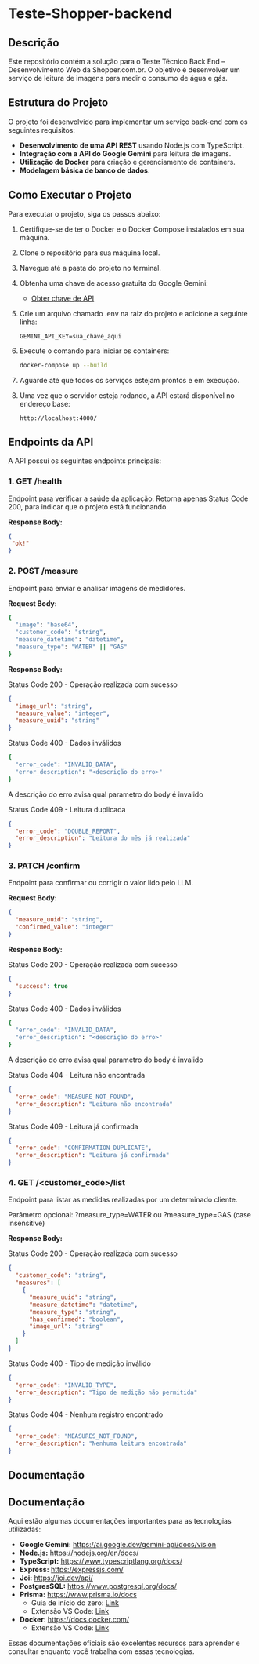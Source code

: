 # Teste-Shopper-backend

## Descrição

Este repositório contém a solução para o Teste Técnico Back End – Desenvolvimento Web da Shopper.com.br. O objetivo é desenvolver um serviço de leitura de imagens para medir o consumo de água e gás.

## Estrutura do Projeto

O projeto foi desenvolvido para implementar um serviço back-end com os seguintes requisitos:

- **Desenvolvimento de uma API REST** usando Node.js com TypeScript.
- **Integração com a API do Google Gemini** para leitura de imagens.
- **Utilização de Docker** para criação e gerenciamento de containers.
- **Modelagem básica de banco de dados**.

## Como Executar o Projeto

Para executar o projeto, siga os passos abaixo:

1. Certifique-se de ter o Docker e o Docker Compose instalados em sua máquina.
2. Clone o repositório para sua máquina local.
3. Navegue até a pasta do projeto no terminal.
4. Obtenha uma chave de acesso gratuita do Google Gemini:
   - [Obter chave de API](https://ai.google.dev/gemini-api/docs/api-key)
5. Crie um arquivo chamado .env na raiz do projeto e adicione a seguinte linha:

   ```
   GEMINI_API_KEY=sua_chave_aqui
   ```

6. Execute o comando para iniciar os containers:

   ```bash
   docker-compose up --build
   ```

7. Aguarde até que todos os serviços estejam prontos e em execução.
8. Uma vez que o servidor esteja rodando, a API estará disponível no endereço base:

   ```
   http://localhost:4000/
   ```

## Endpoints da API

A API possui os seguintes endpoints principais:

### 1. GET /health

Endpoint para verificar a saúde da aplicação. Retorna apenas Status Code 200, para indicar que o projeto está funcionando.

**Response Body:**

```json
{
 "ok!"
}
```

### 2. POST /measure

Endpoint para enviar e analisar imagens de medidores.

**Request Body:**

```bash
{
  "image": "base64",
  "customer_code": "string",
  "measure_datetime": "datetime",
  "measure_type": "WATER" || "GAS"
}
```

**Response Body:**

Status Code 200 - Operação realizada com sucesso

```json
{
  "image_url": "string",
  "measure_value": "integer",
  "measure_uuid": "string"
}
```

Status Code 400 - Dados inválidos

```bash
{
  "error_code": "INVALID_DATA",
  "error_description": "<descrição do erro>"
}
```
A descrição do erro avisa qual parametro do body é invalido


Status Code 409 - Leitura duplicada

```json
{
  "error_code": "DOUBLE_REPORT",
  "error_description": "Leitura do mês já realizada"
}
```

### 3. PATCH /confirm

Endpoint para confirmar ou corrigir o valor lido pelo LLM.

**Request Body:**

```json
{
  "measure_uuid": "string",
  "confirmed_value": "integer"
}
```

**Response Body:**

Status Code 200 - Operação realizada com sucesso

```json
{
  "success": true
}
```

Status Code 400 - Dados inválidos

```bash
{
  "error_code": "INVALID_DATA",
  "error_description": "<descrição do erro>"
}
```
A descrição do erro avisa qual parametro do body é invalido

Status Code 404 - Leitura não encontrada

```json
{
  "error_code": "MEASURE_NOT_FOUND",
  "error_description": "Leitura não encontrada"
}
```

Status Code 409 - Leitura já confirmada

```json
{
  "error_code": "CONFIRMATION_DUPLICATE",
  "error_description": "Leitura já confirmada"
}
```

### 4. GET /<customer_code>/list

Endpoint para listar as medidas realizadas por um determinado cliente.

Parâmetro opcional: ?measure_type=WATER ou ?measure_type=GAS (case insensitive)

**Response Body:**

Status Code 200 - Operação realizada com sucesso

```json
{
  "customer_code": "string",
  "measures": [
    {
      "measure_uuid": "string",
      "measure_datetime": "datetime",
      "measure_type": "string",
      "has_confirmed": "boolean",
      "image_url": "string"
    }
  ]
}
```

Status Code 400 - Tipo de medição inválido

```json
{
  "error_code": "INVALID_TYPE",
  "error_description": "Tipo de medição não permitida"
}
```

Status Code 404 - Nenhum registro encontrado

```json
{
  "error_code": "MEASURES_NOT_FOUND",
  "error_description": "Nenhuma leitura encontrada"
}
```

## Documentação

## Documentação

Aqui estão algumas documentações importantes para as tecnologias utilizadas:

- **Google Gemini:** https://ai.google.dev/gemini-api/docs/vision
- **Node.js:** https://nodejs.org/en/docs/
- **TypeScript:** https://www.typescriptlang.org/docs/
- **Express:** https://expressjs.com/
- **Joi:** https://joi.dev/api/
- **PostgresSQL:** https://www.postgresql.org/docs/
- **Prisma:** https://www.prisma.io/docs
  - Guia de início do zero: [Link](https://www.prisma.io/docs/getting-started/setup-prisma/start-from-scratch/relational-databases-typescript-postgres)
  - Extensão VS Code: [Link](https://marketplace.visualstudio.com/items?itemName=Prisma.prisma)
- **Docker**: https://docs.docker.com/
  - Extensão VS Code: [Link](https://marketplace.visualstudio.com/items?itemName=ms-azuretools.vscode-docker)


Essas documentações oficiais são excelentes recursos para aprender e consultar enquanto você trabalha com essas tecnologias.
